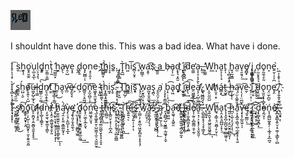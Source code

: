 ![Logo](https://github.com/qbe/sled/blob/master/logo.png)

I shouldnt have done this. This was a bad idea. What have i done.

I̠̖̖̩̟͞ ̬̀s͢h̯̩͔o̬̥̮̼̯͘u̩̲̤͙̲ͅl̤͕͉̝͉d͇͕͈͈n̫̣͇̣̱͚t̹̜̰̀ ̛̰̮̳̼͓h͍͎a̵̙̖v̯̦̺e͏͙̝ ̢̯ḓ̢̱o͓̙̺̻̣ͅņ̥̠̭͎e ̪t҉͍̺̳͙h̻͍̀i̝̝s͚.̪͉͎̻̩̭̻ ̡̖͍̹̳T̟̭̺̀h͍i͞s̻͕̮͙͡ ̥w̙̪̳̦a͔̱͡ͅs҉ ̫̫͈a͟ ͟b̶̜a̡͎̫d͏͙͓͉͙̼̱ ҉̙͓̣̪ͅͅi̷̭̩̭̻̻d͞e̛̼͚a̧͔̞̣͎̗̱ͅ.̶̻̫ ̝͚̰̕W͖h͙a̱͕̣̖̜̘t̙̩ ̹͉̻͕̱͙̭h͍̘̰͖͇a̫v̘̯̯̘̩͢ḙ̸̻̟ ̢̰̻͙̼̻̩̗i̥͎̳̗͖͖ ̡̞d̦̫̤͓̥̘͉o̥̰̼͉̥̰n͎e͍̮̜͎͕̪.̤̲͎͕̱͓͉̀

Ì͉̻̙̹͉̖͖̤͔ ̘͇̖͈̮́s̳̫̭h̤̺͔̮́o̴̸̜̥͍̖͕̺͠u̶̷̵͖͙̺̜̲̟͉ͅl̵̜̹͇d̀͠͏̺͇̜̤̦͚n̸̙̘̼̩̬͓t̸͇ ̲͇̘̳̩̦̳͟͠ͅͅh͍̹͙͜a̭͉v̵̲̤͡e̵̷̡͈̘̘ ̸͕d͕o̻̱͔͔̯̪̘͠n͓̰̠̻̠̹̕͡ͅe͖̬̥̼̫͙ͅͅ ̴̛͕̞̺ţ̴̭͚͚͔h͓̙͇̝̭̱̳͚̟̀͢i͏͖̝s̛̖̥.̴͙͈̥̟̩̖̝̯́͞ ͖̹̙͈͡T҉̪̗̺̗h̻̳i̖̤ș͔͓͡͞ ̢̨̤̬͖̥̞͉̕w̗̮̞̪̠͙̤̘a̰̬̩͈̭͚̞̮ͅş̪̖ ̥͈̯̤̗͕̮̗a̗͘ ̖̖̥̙̦͇͖b͎̠̣̣͔͡a̟͖d͈͙͎͙ ͏҉̫̬̫ͅi̤̣͚͢͡͡d̵̙̖ḛ͖͚̱̭̹̺͉̞a̸̛͎̗͔̺̠̲.̷̻̜ ̣͉͖̻̪̘̞W̸̨̬̤̼͈̺̕h̸̹̬̠̣̟á̳͙͜t̶̬͖̖ ͖̗͜h̶̰͎͙̖ͅą̷̜̫͕͖̭̯̟͞ͅv̦̖͎̹̤̪̼̙͡e̫̦ ̨̠̤͔̜̣i҉̺̜͙ ̢̭̯̹͢͠ḑ̵̯̫̫͢o̢̫͈̞̟̩̻̟̣̮n̡̤̫̩̪̬e̟̭.͡҉̸͉͎͍̭̥̰̱

Į̷͉͙̥̟̀͠ͅ ̷̬̼̱̻͓͚̰̹̫̰̠̙́ş̸̦̘͖͉̟̼̜͍̻̕͘͜h̡͠҉̼͚̥̣̱̬̟̹̭o̢̦̣̙̺̦̹̪͚̬̙̹͈͕̱͍̯̯̰͞ư̷̸̬̠̱̪͓̜͍̮̻͉͈̬͓̙̥̕͟l̵͏̧͎͎̥̯d̴̨̨̲̬͎̯̳̝̣͠͞ņ̨̬̫͉̮̬͚̞͕̳̀ͅț̶̶̸͕̭̠̣̳͖̝̱̟̯̙͈́ ̧̢̼̙͔̞͉̼͓͕͎͎̟͔̀ͅͅh̸̠̼̯͈̫̼͍̖͖̳̲̮̹̳̙̲̥͟ͅͅą̴̛͉̯̣̙͈̤͙͇͚̰͙́̀ͅv̴̡̨͔̘͕̰̺͎̦͙̲̝̀ę̧̱̖͈̗̱̝͈̼̖̠ ҉҉̜̣̺͕͓̟̙̹͚̲̺̘̲͍d͈͈͙͓̹͉̰̱̳̮̭͖̘̲̮͖͢͢͠ó̢̨̤͚͕̖̲̙̬̖͞ń͖̼͖͓̤̬̘̕͝ę̫̝̮͖̬͍̮̜̺͖̰͎̫̠͉̰̼̫̮͟ ̨̫̤̗̻̹̟͚̤̰̲̬̮̩̟͓͕̱͙t̵̶̻͚̰̩̩͈̀͢h̢̼̻̮̕͞į̷̨͇̤̬͕̞̦̩̪͓̪͘͡ş͠҉̷̙͙̠̱͎̭͕̝͎̬̩͕̺̮̪̳.̨̡̻̬̜̬̠͔̜̲͈̙́ͅ ̴̢̨̛̥̟̲̠̹̼̘̗̝͖͖͍̻́Ṭ̢̳͇̘̬͚̱̦̝̣̪͢͝h̴̢͍͍͉̕͞͠ͅi̶͢͡͡҉̪̣̤̘̗͍̦̜͙̣ͅs̵͉̮͈̻͝ ̝̫̳̣̗͕͍̪̖͖͈̙̻͍̩̟̥̝̗̕ẃ҉́͏̦̫̺̮̦̦̤à̵̛̤̯̝̬̯̬̗̖͝͞ͅs̵̛̀̀҉̫̣̲̼̬̭̩̞̙̩̺̻ ̷̡͙͈̠͇͎̗̙̬͎͉̹̩́͟͠ą̷̮̗̯͍̮̦͉͟ ̙͓̪̻̗̺̣̮͍͇̣̰͖̟̦̝̬͠b̳͍͖͖̀͠ḁ̵͚̘̣͙͖̯̯͘͡d҉̶͕͚̮͈͓͖͍̱͔̪̗̲͍̼̟ ͢҉̹̤̱̠̣̰͓͖̤̰̤̀͘͜į̵̴̯̳̭͕͇̟̹͎̝̼̣͡͠ḍ̴̩̜̼̥̻͖͓̙͔̺́͡͠e̸̢͎̰̠͎̻̼͇̤̯͎̰̹͠͞͞a̶̛͏̬̠͉̜͕͙͓̗̦̘͈̭͈̜͞.̴̶̛͕̺̱͚̝̘̖͉͓̜̳̝̀͜ ̢̫͍̟͘W̛̥͍̯̬͉͍͖̭̫̱͖̭̱͢ͅh͏̸̼̘͎̳̹̘̤̱̻̦̙̮̜̹͞a͏̞̯͔̭͉̱̺̺͕̟̖͟͢t̨̨͓̬̪̗̲̪̬͖̟̪̤͖̱̣ͅ ͏͏̵͍͈̣̟̞̦̗̯̫̮̭̫̺̫̬͎͡h̷̪̠̩̲̖͎̤̘̙͎̖̣͜ͅa͡͏̠̝͙̪̭̦͇͉̪̹̲̯̥̟͎͉͍v̶̧̛͓͙̗̲̱̤͍̩̩ę̫̘̰͇̤̖͘͢͞͞ ̡͢҉̷̫̘̱͕̝͓̮̞͔͔͚̘͉͙͟í̢͡͏͙̟̥͎̖̲̰̜̲͕̘̮̳̬ ͝͏̧͔̮̭͔̦͚͝d̡̟̳͓͖͙̻͓͟o̷̴̧͘͏̰̤̞̩ń̨̨̯̻̺̫̬͍̗̣͕̲̘̜͓̲̪̘e҉̸̴̴̬̪͎͍̻̝͍̮͔̠͚̜͉̳̙̹̻͝.̶̢͘͏̫̯̟̣ͅ

